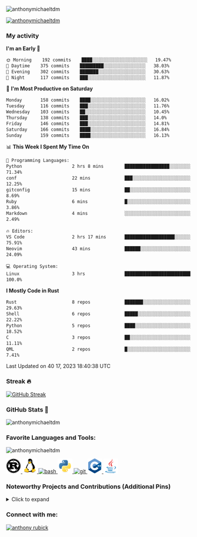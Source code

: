 <!--profile views-->
<p align="left"> 
  <img src="https://komarev.com/ghpvc/?username=anthonymichaeltdm&label=Profile%20views&color=0e75b6&style=flat" alt="anthonymichaeltdm" /> 
</p>


<!--trophies https://github.com/ryo-ma/github-profile-trophy -->
<p align="left"> 
  <a href="https://github.com/ryo-ma/github-profile-trophy">
    <img src="https://github-profile-trophy.vercel.app/?username=anthonymichaeltdm&theme=gitdimmed&no-frame=true&no-bg=true&column=-1" alt="anthonymichaeltdm" />
  </a>
</p>


### My activity

<!-- weekly activity https://github.com/AnthonyMichaelTDM/waka-readme-stats -->
<!--START_SECTION:waka-->
**I'm an Early 🐤** 

```text
🌞 Morning    192 commits    ████░░░░░░░░░░░░░░░░░░░░░   19.47% 
🌆 Daytime    375 commits    █████████░░░░░░░░░░░░░░░░   38.03% 
🌃 Evening    302 commits    ███████░░░░░░░░░░░░░░░░░░   30.63% 
🌙 Night      117 commits    ███░░░░░░░░░░░░░░░░░░░░░░   11.87%

```
📅 **I'm Most Productive on Saturday** 

```text
Monday       158 commits    ████░░░░░░░░░░░░░░░░░░░░░   16.02% 
Tuesday      116 commits    ███░░░░░░░░░░░░░░░░░░░░░░   11.76% 
Wednesday    103 commits    ██░░░░░░░░░░░░░░░░░░░░░░░   10.45% 
Thursday     138 commits    ███░░░░░░░░░░░░░░░░░░░░░░   14.0% 
Friday       146 commits    ███░░░░░░░░░░░░░░░░░░░░░░   14.81% 
Saturday     166 commits    ████░░░░░░░░░░░░░░░░░░░░░   16.84% 
Sunday       159 commits    ████░░░░░░░░░░░░░░░░░░░░░   16.13%

```


📊 **This Week I Spent My Time On** 

```text
💬 Programming Languages: 
Python                   2 hrs 8 mins        █████████████████░░░░░░░░   71.34% 
conf                     22 mins             ███░░░░░░░░░░░░░░░░░░░░░░   12.25% 
gitconfig                15 mins             ██░░░░░░░░░░░░░░░░░░░░░░░   8.69% 
Ruby                     6 mins              █░░░░░░░░░░░░░░░░░░░░░░░░   3.86% 
Markdown                 4 mins              ░░░░░░░░░░░░░░░░░░░░░░░░░   2.49%

🔥 Editors: 
VS Code                  2 hrs 17 mins       ███████████████████░░░░░░   75.91% 
Neovim                   43 mins             ██████░░░░░░░░░░░░░░░░░░░   24.09%

💻 Operating System: 
Linux                    3 hrs               █████████████████████████   100.0%

```

**I Mostly Code in Rust** 

```text
Rust                     8 repos             ███████░░░░░░░░░░░░░░░░░░   29.63% 
Shell                    6 repos             █████░░░░░░░░░░░░░░░░░░░░   22.22% 
Python                   5 repos             ████░░░░░░░░░░░░░░░░░░░░░   18.52% 
C                        3 repos             ██░░░░░░░░░░░░░░░░░░░░░░░   11.11% 
QML                      2 repos             █░░░░░░░░░░░░░░░░░░░░░░░░   7.41%

```



 Last Updated on 40 17, 2023 18:40:38 UTC
<!--END_SECTION:waka-->

### Streak 🔥

[![GitHub Streak](https://streak-stats.demolab.com?user=AnthonyMichaelTDM&theme=github-dark&border_radius=20)](https://git.io/streak-stats)

### GitHub Stats 💯

<!-- github stats https://github.com/anuraghazra/github-readme-stats -->
<p align="left">
  <img src="https://github-readme-stats.vercel.app/api?username=anthonymichaeltdm&show_icons=true&locale=en&theme=github_dark&count_private=true" alt="anthonymichaeltdm" />
</p>

<!--favorite languages and tools, and most used langs-->
### Favorite Languages and Tools:
<!--most used languages-->
<p align="left" >
  <img src="https://github-readme-stats.vercel.app/api/top-langs?username=anthonymichaeltdm&show_icons=true&locale=en&layout=compact&theme=github_dark&langs_count=10&count_private=true&hide_title=true" alt="anthonymichaeltdm" />
</p>

<!--favorite tools and langs-->
<p align="left"> 
  <a href="https://www.rust-lang.org" target="_blank" rel="noreferrer">
    <img src="https://raw.githubusercontent.com/devicons/devicon/master/icons/rust/rust-plain.svg" alt="rust" width="40" height="40"/>
  </a>
  <a href="https://www.linux.org/" target="_blank" rel="noreferrer">
    <img src="https://raw.githubusercontent.com/devicons/devicon/master/icons/linux/linux-original.svg" alt="linux" width="40" height="40"/> 
  </a> 
  <a href="https://www.gnu.org/software/bash/" target="_blank" rel="noreferrer"> 
    <img src="https://www.vectorlogo.zone/logos/gnu_bash/gnu_bash-icon.svg" alt="bash" width="40" height="40"/> 
  </a> 
  <a href="https://www.python.org" target="_blank" rel="noreferrer">
    <img src="https://raw.githubusercontent.com/devicons/devicon/master/icons/python/python-original.svg" alt="python" width="40" height="40"/>
  </a> 
  <a href="https://git-scm.com/" target="_blank" rel="noreferrer">
    <img src="https://www.vectorlogo.zone/logos/git-scm/git-scm-icon.svg" alt="git" width="40" height="40"/>
  </a>
  <a href="https://www.w3schools.com/cpp/" target="_blank" rel="noreferrer">
    <img src="https://raw.githubusercontent.com/devicons/devicon/master/icons/cplusplus/cplusplus-original.svg" alt="cplusplus" width="40" height="40"/> 
  </a> 
  <a href="https://www.java.com" target="_blank" rel="noreferrer">
    <img src="https://raw.githubusercontent.com/devicons/devicon/master/icons/java/java-original.svg" alt="java" width="40" height="40"/> 
  </a> 
</p>

<!-- Pins https://github.com/anuraghazra/github-readme-stats -->
### Noteworthy Projects and Contributions (Additional Pins)

<details>
  <summary>Click to expand</summary>

  #### Linux related

  <details>
    <summary>Click to expand</summary>
    <h5>Custom ArcoLinux Build</h5>
    <p align="left">
      <a href="https://github.com/AnthonyMichaelTDM/arco-leftwm"><img align="center" src="https://github-readme-stats.vercel.app/api/pin/?username=AnthonyMichaelTDM&repo=arco-leftwm&show_owner=true" height="100"/></a>
      <a href="https://github.com/AnthonyMichaelTDM/genesis-repo"><img align="center" src="https://github-readme-stats.vercel.app/api/pin/?username=AnthonyMichaelTDM&repo=genesis-repo&show_owner=true" height="100"/></a>
      <a href="https://github.com/AnthonyMichaelTDM/pkgbuild"><img align="center" src="https://github-readme-stats.vercel.app/api/pin/?username=AnthonyMichaelTDM&repo=pkgbuild&show_owner=true" height="100"/></a>
    </p>
    <h5>Packages and Configs</h5>
    <p align="left">
      <a href="https://github.com/AnthonyMichaelTDM/edu-leftwm"><img align="center" src="https://github-readme-stats.vercel.app/api/pin/?username=AnthonyMichaelTDM&repo=edu-leftwm&show_owner=true" height="100"/></a>
      <a href="https://github.com/AnthonyMichaelTDM/leftwm-personal-themes"><img align="center" src="https://github-readme-stats.vercel.app/api/pin/?username=AnthonyMichaelTDM&repo=leftwm-personal-themes&show_owner=true" height="100"/></a>
      <a href="https://github.com/AnthonyMichaelTDM/edu-calamares-config"><img align="center" src="https://github-readme-stats.vercel.app/api/pin/?username=AnthonyMichaelTDM&repo=edu-calamares-config&show_owner=true" height="100"/></a>
      <a href="https://github.com/AnthonyMichaelTDM/edu-st"><img align="center" src="https://github-readme-stats.vercel.app/api/pin/?username=AnthonyMichaelTDM&repo=edu-st&show_owner=true" height="100"/></a>
      <a href="https://github.com/AnthonyMichaelTDM/AstroNvim"><img align="center" src="https://github-readme-stats.vercel.app/api/pin/?username=AnthonyMichaelTDM&repo=AstroNvim&show_owner=true" height="100"/></a>
      <a href="https://github.com/AnthonyMichaelTDM/edu-sddm-BloodMoon-sugar-candy"><img align="center" src="https://github-readme-stats.vercel.app/api/pin/?username=AnthonyMichaelTDM&repo=edu-sddm-BloodMoon-sugar-candy&show_owner=true" height="100"/></a>
    </p>
  </details>

  #### Rust Projects 

  <details>
    <summary>Click to expand</summary>
    <p align="left">
      <a href="https://github.com/AnthonyMichaelTDM/AdventuresInRust"><img align="center" src="https://github-readme-stats.vercel.app/api/pin/?username=AnthonyMichaelTDM&repo=AdventuresInRust&show_owner=true" height="100"/></a>
      <a href="https://github.com/AnthonyMichaelTDM/rust-cli-minesweeper"><img align="center" src="https://github-readme-stats.vercel.app/api/pin/?username=AnthonyMichaelTDM&repo=rust-cli-minesweeper&show_owner=true" height="100"/></a>
      <a href="https://github.com/AnthonyMichaelTDM/CLIA"><img align="center" src="https://github-readme-stats.vercel.app/api/pin/?username=AnthonyMichaelTDM&repo=CLIA&show_owner=true" height="100"/></a>
      <a href="https://github.com/AnthonyMichaelTDM/rust-script_update-album-artist-in-metadata"><img align="center" src="https://github-readme-stats.vercel.app/api/pin/?username=AnthonyMichaelTDM&repo=rust-script_update-album-artist-in-metadata&show_owner=true" height="100"/></a>
      <a href="https://github.com/AnthonyMichaelTDM/grep-directory"><img align="center" src="https://github-readme-stats.vercel.app/api/pin/?username=AnthonyMichaelTDM&repo=grep-directory&show_owner=true" height="100"/></a>
      <a href="https://github.com/AnthonyMichaelTDM/rust-file-line-counter"><img align="center" src="https://github-readme-stats.vercel.app/api/pin/?username=AnthonyMichaelTDM&repo=rust-file-line-counter&show_owner=true" height="100"/></a>
    </p>
  </details>

  #### Python Projects

  <details>
    <summary>Click to expand</summary
    <p align="left">
      <a href="https://github.com/AnthonyMichaelTDM/DRG-Save-Editor"><img align="center" src="https://github-readme-stats.vercel.app/api/pin/?username=AnthonyMichaelTDM&repo=DRG-Save-Editor&show_owner=true" height="100"/></a>
      <a href="https://github.com/AnthonyMichaelTDM/secret-santa-assignment.py"><img align="center" src="https://github-readme-stats.vercel.app/api/pin/?username=AnthonyMichaelTDM&repo=secret-santa-assignment.py&show_owner=true" height="100"/></a>
      <!-- uncomment when it become public
      <a href="https://github.com/AnthonyMichaelTDM/UCM-Orchard-Data-Analysis"><img align="center" src="https://github-readme-stats.vercel.app/api/pin/?username=AnthonyMichaelTDM&repo=UCM-Orchard-Data-Analysis&show_owner=true" height="100"/></a>
      -->
    </p>
  </details>

  #### Java Projects

  <details>
    <summary>Click to expand</summary
    <p align="left">
      <a href="https://github.com/AnthonyMichaelTDM/Java-Image-Manipulation-Program"><img align="center" src="https://github-readme-stats.vercel.app/api/pin/?username=AnthonyMichaelTDM&repo=Java-Image-Manipulation-Program&show_owner=true" height="100"/></a>
      <a href="https://github.com/AnthonyMichaelTDM/Sort-Algorithm-Visualiser"><img align="center" src="https://github-readme-stats.vercel.app/api/pin/?username=AnthonyMichaelTDM&repo=Sort-Algorithm-Visualiser&show_owner=true" height="100"/></a>
    </p>
  </details>
  
  #### Misc 
  see pins
</details>
  
<!--socials-->
### Connect with me:

<p align="left">
  <a href="https://linkedin.com/in/anthony rubick" target="blank">
    <img src="https://raw.githubusercontent.com/rahuldkjain/github-profile-readme-generator/master/src/images/icons/Social/linked-in-alt.svg" alt="anthony rubick" height="30" width="40" />
  </a>
</p>

